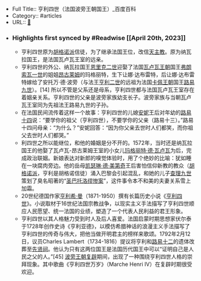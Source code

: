 - Full Title:: 亨利四世（法国波旁王朝国王）_百度百科
- Category:: #articles
- URL:: [🔗](https://baike.baidu.com/item/%E4%BA%A8%E5%88%A9%E5%9B%9B%E4%B8%96/9813591)
- ### Highlights first synced by #Readwise [[April 20th, 2023]]
    - 亨利四世原为[胡格诺派](/item/%E8%83%A1%E6%A0%BC%E8%AF%BA%E6%B4%BE/2542631?fromModule=lemma_inlink)信徒，为了继承法国王位，改信[天主教](/item/%E5%A4%A9%E4%B8%BB%E6%95%99/201996?fromModule=lemma_inlink)。原为纳瓦拉国王，是法国瓦卢瓦王室的远亲。
    - 亨利四世的外公、纳瓦拉国王[恩里克二世](/item/%E6%81%A9%E9%87%8C%E5%85%8B%E4%BA%8C%E4%B8%96/24616168?fromModule=lemma_inlink)迎娶了法国[瓦卢瓦王朝](/item/%E7%93%A6%E5%8D%A2%E7%93%A6%E7%8E%8B%E6%9C%9D/696743?fromModule=lemma_inlink)国王[弗朗索瓦一世](/item/%E5%BC%97%E6%9C%97%E7%B4%A2%E7%93%A6%E4%B8%80%E4%B8%96/3799548?fromModule=lemma_inlink)的姐姐[昂古莱姆](/item/%E6%98%82%E5%8F%A4%E8%8E%B1%E5%A7%86/2518756?fromModule=lemma_inlink)的玛格丽特，生下让娜·达布雷特，后让娜·达布雷特嫁给了安托万·德·波旁（与法王[亨利二世](/item/%E4%BA%A8%E5%88%A9%E4%BA%8C%E4%B8%96/9816045?fromModule=lemma_inlink)的远祖为法国[卡佩王朝](/item/%E5%8D%A1%E4%BD%A9%E7%8E%8B%E6%9C%9D/2017990?fromModule=lemma_inlink)国王[路易九世](/item/%E8%B7%AF%E6%98%93%E4%B9%9D%E4%B8%96/4385981?fromModule=lemma_inlink)）。[14]
      所以不管是父系还是母系，亨利四世都与法国瓦卢瓦王室存在着姻亲关系。亨利四世的父亲是波旁家族幼支长子。波旁家族与当朝瓦卢瓦王室同为先祖法王路易九世的子孙。
    - 在法国民间流传着这样一个故事：亨利四世的儿媳[安妮](/item/%E5%AE%89%E5%A6%AE/7138251?fromModule=lemma_inlink)王后对年幼的[路易十四](/item/%E8%B7%AF%E6%98%93%E5%8D%81%E5%9B%9B/15294?fromModule=lemma_inlink)说：“要学你的祖父（亨利四世），不要学你的父亲（路易十三）。”路易十四问母亲：“为什么？”安妮回答：“因为你父亲去世时人们都笑，而你祖父去世时人们都哭。”
    - 利四世之所以能继位，和他的婚姻是分不开的。1572年，当时还是纳瓦拉国王的他娶了瓦卢瓦-昂古莱姆王室的小女儿[玛格丽特·德·瓦卢瓦](/item/%E7%8E%9B%E6%A0%BC%E4%B8%BD%E7%89%B9%C2%B7%E5%BE%B7%C2%B7%E7%93%A6%E5%8D%A2%E7%93%A6/15223082?fromModule=lemma_inlink)为后，完成政治联姻。新娘表达对新郎的嗅觉体验时，用了个绝妙的比喻：犹如睡在一块腐肉旁边。他的岳母[凯瑟琳·德·美第奇](/item/%E5%87%AF%E7%91%9F%E7%90%B3%C2%B7%E5%BE%B7%C2%B7%E7%BE%8E%E7%AC%AC%E5%A5%87?fromModule=lemma_inlink)王后害怕信仰新教的教众（[胡格诺派](/item/%E8%83%A1%E6%A0%BC%E8%AF%BA%E6%B4%BE?fromModule=lemma_inlink)，亨利是胡格诺信徒）涌入巴黎会引起混乱，和她的儿子[查理九世](/item/%E6%9F%A5%E7%90%86%E4%B9%9D%E4%B8%96/75002?fromModule=lemma_inlink)策划了臭名昭著的“[圣巴托洛缪惨案](/item/%E5%9C%A3%E5%B7%B4%E6%89%98%E6%B4%9B%E7%BC%AA%E6%83%A8%E6%A1%88/279683?fromModule=lemma_inlink)”，这件事令本不和美的夫妻关系雪上加霜。
    - 20世纪德国作家[亨利希·曼](/item/%E4%BA%A8%E5%88%A9%E5%B8%8C%C2%B7%E6%9B%BC/4713249?fromModule=lemma_inlink)（1871-1950）撰有长篇历史小说《[亨利四世](/item/%E4%BA%A8%E5%88%A9%E5%9B%9B%E4%B8%96/9813620?fromModule=lemma_inlink)》。小说取材于16世纪法国宗教战争，以现实主义手法描写了亨利四世顺应人民愿望、统一法国的业绩，塑造了一个代表人民利益的君王形象。
    - 亨利四世以其人格魅力受到时人及后人喜爱。法国启蒙时期思想家伏尔泰于1728年创作史诗《亨利亚德》，以模仿希腊神话的浪漫主义手法描写了亨利四世的传奇与伟大，把他当做开明君主的榜样来歌颂。1792年2月12日，议员Charles Lambert（1734-1816）提议将亨利和[路易十二](/item/%E8%B7%AF%E6%98%93%E5%8D%81%E4%BA%8C/3791457?fromModule=lemma_inlink)的遗体改葬至[先贤祠](/item/%E5%85%88%E8%B4%A4%E7%A5%A0/3569765?fromModule=lemma_inlink)。他认为只有这两位国王是法国历代国王中可以“证明自己是人民之父的人。”[45]
      [波旁王朝复辟](/item/%E6%B3%A2%E6%97%81%E7%8E%8B%E6%9C%9D%E5%A4%8D%E8%BE%9F/2509691?fromModule=lemma_inlink)期间，出现了一种围绕亨利四世人格的崇拜现象。其中歌曲《亨利四世万岁》（Marche Henri IV）在复辟时期很受欢迎。
